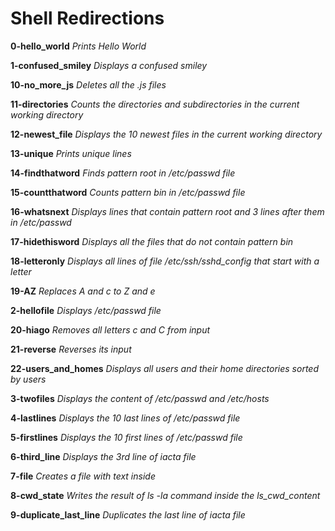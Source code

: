 # Shell Redirections

**0-hello_world** 
*Prints Hello World*

**1-confused_smiley**
*Displays a confused smiley*

**10-no_more_js**
*Deletes all the .js files*

**11-directories**
*Counts the directories and subdirectories in the current working directory*

**12-newest_file**
*Displays the 10 newest files in the current working directory*

**13-unique**
*Prints unique lines*

**14-findthatword**
*Finds pattern root in /etc/passwd file*

**15-countthatword**
*Counts pattern bin in /etc/passwd file*

**16-whatsnext**
*Displays lines that contain pattern root and 3 lines after them in /etc/passwd*

**17-hidethisword**
*Displays all the files that do not contain pattern bin*

**18-letteronly**
*Displays all lines of file /etc/ssh/sshd_config that start with a letter*

**19-AZ**
*Replaces A and c to Z and e*

**2-hellofile**
*Displays /etc/passwd file*

**20-hiago**
*Removes all letters c and C from input*

**21-reverse**
*Reverses its input*

**22-users_and_homes**
*Displays all users and their home directories sorted by users*

**3-twofiles**
*Displays the content of /etc/passwd and /etc/hosts*

**4-lastlines**
*Displays the 10 last lines of /etc/passwd file*

**5-firstlines**
*Displays the 10 first lines of /etc/passwd file*

**6-third_line**
*Displays the 3rd line of iacta file*

**7-file**
*Creates a file with text inside*

**8-cwd_state**
*Writes the result of ls -la command inside the ls_cwd_content*

**9-duplicate_last_line**
*Duplicates the last line of iacta file*

